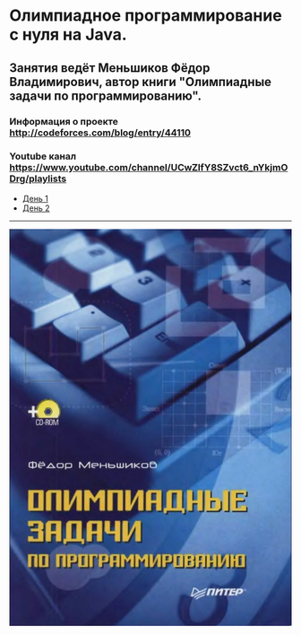 # Олимпиадное программирование с нуля на Java.  
## Занятия ведёт Меньшиков Фёдор Владимирович, автор книги "Олимпиадные задачи по программированию".
### Информация о проекте http://codeforces.com/blog/entry/44110
### Youtube канал https://www.youtube.com/channel/UCwZIfY8SZvct6_nYkjmODrg/playlists

* [День 1](https://github.com/eputrya/acmp.ru/tree/main/src/Day_1)
* [День 2](https://github.com/eputrya/acmp.ru/tree/main/src/Day_2)
---
<p align="center"> <img src="https://github.com/eputrya/acmp.ru/blob/main/img/book.JPG"></p>

